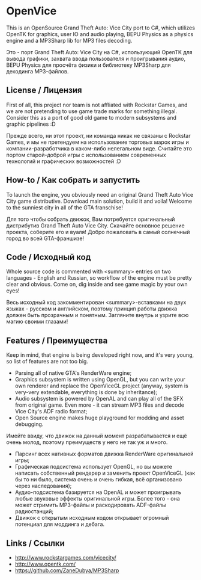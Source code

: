 # OpenVice 

This is an OpenSource Grand Theft Auto: Vice City port to C#, which utilizes OpenTK for graphics, user IO and audio playing, BEPU Physics as a physics engine and a MP3Sharp lib for MP3 files decoding. 

Это - порт Grand Theft Auto: Vice City на C#, использующий OpenTK для вывода графики, захвата ввода пользователя и проигрывания аудио, BEPU Physics для просчёта физики и библиотеку MP3Sharp для декодинга MP3-файлов.

## License / Лицензия

First of all, this project nor team is not affliated with Rockstar Games, and we are not pretending to use game trade marks for something illegal. Consider this as a port of good old game to modern subsystems and graphic pipelines :D

Прежде всего, ни этот проект, ни команда никак не связаны с Rockstar Games, и мы не претендуем на использование торговых марок игры и компании-разработчика в каком-либо нелегальном виде. Считайте это портом старой-доброй игры с использованием современных технологий и графических возможностей :D

## How-to / Как собрать и запустить

To launch the engine, you obviously need an original Grand Theft Auto Vice City game distributive. Download main solution, build it and voila! Welcome to the sunniest city in all of the GTA franschise!

Для того чтобы собрать движок, Вам потребуется оригинальный дистрибутив Grand Theft Auto Vice City. Скачайте основное решение проекта, соберите его и вуаля! Добро пожаловать в самый солнечный город во всей GTA-франшизе!

## Code / Исходный код

Whole source code is commented with &lt;summary&gt; entries on two languages - English and Russian, so workflow of the engine must be pretty clear and obvious. Come on, dig inside and see game magic by your own eyes!

Весь исходный код закомментирован &lt;summary&gt;-вставками на двух языках - русском и английском, поэтому принцип работы движка должен быть прозрачным и понятным. Загляните внутрь и узрите всю магию своими глазами!

## Features / Преимущества

Keep in mind, that engine is being developed right now, and it's very young, so list of features are not too big.

* Parsing all of native GTA's RenderWare engine;
* Graphics subsystem is written using OpenGL, but you can write your own renderer and replace the OpenViceGL project (anyway, system is very-very extendable, everything is done by inheritance);
* Audio subsystem is powered by OpenAL and can play all of the SFX from original game. Even more - it can stream MP3 files and decode Vice City's ADF radio format;
* Open Source engine makes huge playground for modding and asset debugging.

Имейте ввиду, что движок на данный момент разрабатывается и ещё очень молод, поэтому преимуществ у него не так уж и много.

* Парсинг всех нативных форматов движка RenderWare оригинальной игры;
* Графическая подсистема использует OpenGL, но вы можете написать собственный рендерер и заменить проект OpenViceGL (как бы то ни было, система очень и очень гибкая, всё организовано через наследования);
* Аудио-подсистема базируется на OpenAL и может проигрывать любые звуковые эффекты оригинальной игры. Более того - она может стримить MP3-файлы и раскодировать ADF-файлы радиостанций;
* Движок с открытым исходным кодом открывает огромный потенциал для моддинга и дебага.

## Links / Ссылки

* http://www.rockstargames.com/vicecity/
* http://www.opentk.com/
* https://github.com/ZaneDubya/MP3Sharp
